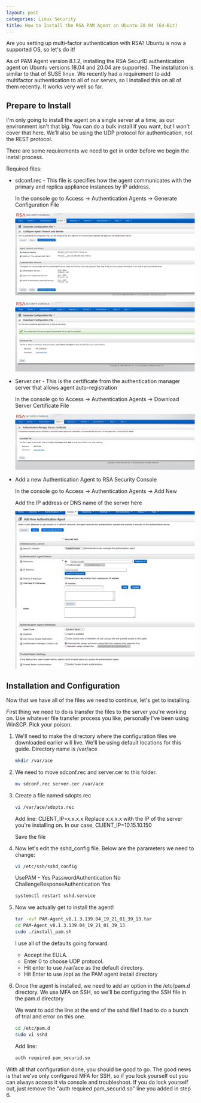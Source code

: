 ```yaml
---
layout: post
categories: Linux Security
title: How to Install the RSA PAM Agent on Ubuntu 20.04 (64-Bit)
---
```


<div class="message">
  Are you setting up multi-factor authentication with RSA? Ubuntu is now a supported OS, so let's do it!
</div>

As of PAM Agent version 8.1.2, installing the RSA SecurID authentication agent on Ubuntu versions 18.04 and 20.04 are supported. The installation is similar to that of SUSE linux. We recently had a requirement to add multifactor authentication to all of our servrs, so I installed this on all of them recently. It works very well so far. 

## Prepare to Install

I'm only going to install the agent on a single server at a time, as our environment isn't that big. You can do a bulk install if you want, but I won't cover that here.
We'll also be using the UDP protocol for authentication, not the REST protocol.

There are some requirements we need to get in order before we begin the install process.

Required files:
* sdconf.rec - This file is specifies how the agent communicates with the primary and replica appliance instances by IP address.

    In the console go to Access -> Authentication Agents -> Generate Configuration File

    ![Generate sdconf.rec](\assets\2021-5-6\generate_sdconf.PNG)

    ![Download sdconf.rec](\assets\2021-5-6\save_sdconf_fromzip.PNG)

* Server.cer - This is the certificate from the authentication manager server that allows agent auto-registration

    In the console go to Access -> Authentication Agents -> Download Server Certificate File
        
    ![Server Certificate](\assets\2021-5-6\server_certificate.PNG)

* Add a new Authentication Agent to RSA Security Console

    In the console go to Access -> Authentication Agents -> Add New

    Add the IP address or DNS name of the server here

    ![Add Agent](\assets\2021-5-6\add_agent.PNG)


## Installation and Configuration

Now that we have all of the files we need to continue, let's get to installing.

First thing we need to do is transfer the files to the server you're working on. Use whatever file transfer process you like, personally I've been using WinSCP. Pick your poison.

1. We'll need to make the directory where the configuration files we downloaded earlier will live. We'll be using default locations for this guide. Directory name is /var/ace

    ```bash
    mkdir /var/ace
    ```


2. We need to move sdconf.rec and server.cer to this folder.

    ```bash
    mv sdconf.rec server.cer /var/ace
    ```


3. Create a file named sdopts.rec

    ```bash
    vi /var/ace/sdopts.rec
    ```

    Add line: CLIENT_IP=x.x.x.x
    Replace x.x.x.x with the IP of the server you're installing on. In our case, CLIENT_IP=10.15.10.150

    Save the file

4. Now let's edit the sshd_config file. Below are the parameters we need to change:

     ```bash
    vi /etc/ssh/sshd_config
    ```

    UsePAM - Yes
    PasswordAuthentication No
    ChallengeResponseAuthentication Yes

     ```bash
    systemctl restart sshd.service
    ```


5. Now we actually get to install the agent!

     ```bash
    tar -xvf PAM-Agent_v8.1.3.139.04_19_21_01_39_13.tar
    cd PAM-Agent_v8.1.3.139.04_19_21_01_39_13
    sudo ./install_pam.sh
    ```
    I use all of the defaults going forward. 

    * Accept the EULA. 
    * Enter 0 to choose UDP protocol. 
    * Hit enter to use /var/ace as the default directory. 
    * Hit Enter to use /opt as the PAM agent install directory


6. Once the agent is installed, we need to add an option in the /etc/pam.d directory. We use MFA on SSH, so we'll be configuring the SSH file in the pam.d directory

    We want to add the line at the end of the sshd file! I had to do a bunch of trial and error on this one.

    ```bash
    cd /etc/pam.d
    sudo vi sshd
    ```
    Add line:

    ```bash
    auth required pam_securid.so
    ```

With all that configuration done, you should be good to go. The good news is that we've only configured MFA for SSH, so if you lock yourself out you can always access it via console and troubleshoot. If you do lock yourself out, just remove the "auth required pam_securid.so" line you added in step 6. 

